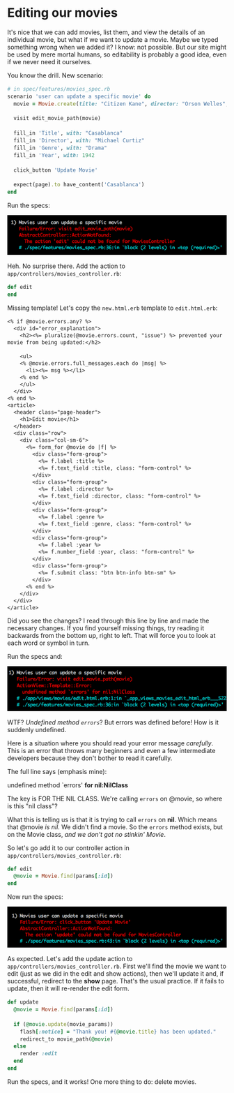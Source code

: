 # Editing our movies

It's nice that we can add movies, list them, and view the details of an individual movie, but what if we want to update a movie. Maybe we typed something wrong when we added it? I know: not possible. But our site might be used by mere mortal humans, so editability is probably a good idea, even if we never need it ourselves.

You know the drill. New scenario:

```ruby
# in spec/features/movies_spec.rb
scenario 'user can update a specific movie' do
  movie = Movie.create(title: "Citizen Kane", director: "Orson Welles", genre: "Drama", year: 1941)

  visit edit_movie_path(movie)

  fill_in 'Title', with: "Casablanca"
  fill_in 'Director', with: "Michael Curtiz"
  fill_in 'Genre', with: "Drama"
  fill_in 'Year', with: 1942

  click_button 'Update Movie'

  expect(page).to have_content('Casablanca')
end
```

Run the specs:

![No edit action](/images/no-movie-edit-action.png)

Heh. No surprise there. Add the action to `app/controllers/movies_controller.rb`:

```ruby
def edit
end
```

Missing template! Let's copy the `new.html.erb` template to `edit.html.erb`:

```erb
<% if @movie.errors.any? %>
  <div id="error_explanation">
    <h2><%= pluralize(@movie.errors.count, "issue") %> prevented your movie from being updated:</h2>

    <ul>
    <% @movie.errors.full_messages.each do |msg| %>
      <li><%= msg %></li>
    <% end %>
    </ul>
  </div>
<% end %>
<article>
  <header class="page-header">
    <h1>Edit movie</h1>
  </header>
  <div class="row">
    <div class="col-sm-6">
      <%= form_for @movie do |f| %>
        <div class="form-group">
          <%= f.label :title %>
          <%= f.text_field :title, class: "form-control" %>
        </div>
        <div class="form-group">
          <%= f.label :director %>
          <%= f.text_field :director, class: "form-control" %>
        </div>
        <div class="form-group">
          <%= f.label :genre %>
          <%= f.text_field :genre, class: "form-control" %>
        </div>
        <div class="form-group">
          <%= f.label :year %>
          <%= f.number_field :year, class: "form-control" %>
        </div>
        <div class="form-group">
          <%= f.submit class: "btn btn-info btn-sm" %>
        </div>
      <% end %>
    </div>
  </div>
</article>
```

Did you see the changes? I read through this line by line and made the necessary changes. If you find yourself missing things, try reading it backwards from the bottom up, right to left. That will force you to look at each word or symbol in turn.

Run the specs and:

![Undefined errors for nil class](/images/undefined-errors-for-nil-class.png)

WTF? *Undefined method `errors`*? But errors was defined before! How is it suddenly undefined.

Here is a situation where you should read your error message *carefully*. This is an error that throws many beginners and even a few intermediate developers because they don't bother to read it carefully.

The full line says (emphasis mine):

undefined method `errors' **for nil:NilClass**

The key is FOR THE NIL CLASS. We're calling `errors` on @movie, so where is this "nil class"?

What this is telling us is that it is trying to call `errors` on **nil**. Which means that @movie *is nil*. We didn't find a movie. So the `errors` method exists, but on the Movie class, *and we don't got no stinkin' Movie*.

So let's go add it to our controller action in `app/controllers/movies_controller.rb`:

```ruby
def edit
  @movie = Movie.find(params[:id])
end
```

Now run the specs:

![No update action](/images/no-movie-update-action.png)

As expected. Let's add the update action to `app/controllers/movies_controller.rb`. First we'll find the movie we want to edit (just as we did in the edit and show actions), then we'll update it and, if successful, redirect to the **show** page. That's the usual practice. If it fails to update, then it will re-render the edit form.

```ruby
def update
  @movie = Movie.find(params[:id])

  if (@movie.update(movie_params))
    flash[:notice] = "Thank you! #{@movie.title} has been updated."
    redirect_to movie_path(@movie)
  else
    render :edit
  end
end
```

Run the specs, and it works! One more thing to do: delete movies.
